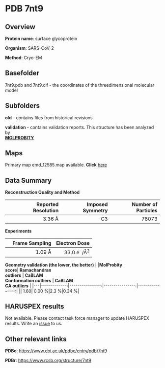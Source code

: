 # PDB 7nt9

## Overview

**Protein name**: surface glycoprotein

**Organism**: SARS-CoV-2

**Method**: Cryo-EM



## Basefolder

7nt9.pdb and 7nt9.cif - the coordinates of the threedimensional molecular model

## Subfolders



**old** - contains files from historical revisions

**validation** - contains validation reports. This structure has been analyzed by <br>  [**MOLPROBITY**](https://github.com/thorn-lab/coronavirus_structural_task_force/tree/master/pdb/surface_glycoprotein/SARS-CoV-2/7nt9/validation/molprobity)    



## Maps

Primary map emd_12585.map available. **Click** [here](http://ftp.wwpdb.org/pub/emdb/structures/EMD-12585/map/) 

## Data Summary
**Reconstruction Quality and Method**

|   | Reported Resolution | Imposed Symmetry | Number of Particles |
|---|-------------:|----------------:|--------------:|
|   |3.36 Å|C3|78073|

**Experiments**

|   | Frame Sampling | Electron Dose |
|---|-------------:|----------------:|
|   |1.09 Å|33.0 e<sup>-</sup>/Å<sup>2</sup>|

**Geometry validation (the lower, the better)**
|   |**MolProbity<br>score**| **Ramachandran<br>outliers** | **CaBLAM<br>Conformation outliers** | **CaBLAM<br>CA outliers** |
|---|-------------:|----------------:|----------------:|----------------:|
||  1.60|  0.00 %|2.3 %|0.34 %|

## HARUSPEX results

Not available. Please contact task force manager to update HARUSPEX results. Write an [issue](https://github.com/thorn-lab/coronavirus_structural_task_force/issues) to us.

## Other relevant links 
**PDBe**:  https://www.ebi.ac.uk/pdbe/entry/pdb/7nt9
 
**PDBr**: https://www.rcsb.org/structure/7nt9 
